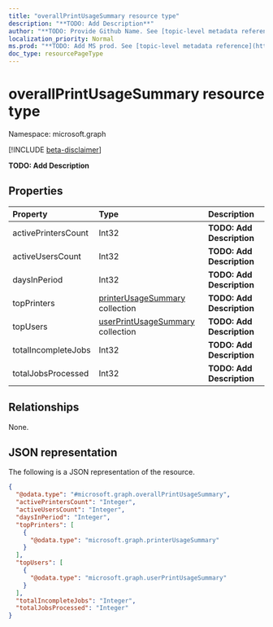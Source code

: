 ```yaml
---
title: "overallPrintUsageSummary resource type"
description: "**TODO: Add Description**"
author: "**TODO: Provide Github Name. See [topic-level metadata reference](https://msgo.azurewebsites.net/add/document/guidelines/metadata.html#topic-level-metadata)**"
localization_priority: Normal
ms.prod: "**TODO: Add MS prod. See [topic-level metadata reference](https://msgo.azurewebsites.net/add/document/guidelines/metadata.html#topic-level-metadata)**"
doc_type: resourcePageType
---
```


# overallPrintUsageSummary resource type

Namespace: microsoft.graph

[!INCLUDE [beta-disclaimer](../../includes/beta-disclaimer.md)]

**TODO: Add Description**

## Properties
|Property|Type|Description|
|:---|:---|:---|
|activePrintersCount|Int32|**TODO: Add Description**|
|activeUsersCount|Int32|**TODO: Add Description**|
|daysInPeriod|Int32|**TODO: Add Description**|
|topPrinters|[printerUsageSummary](../resources/printerusagesummary.md) collection|**TODO: Add Description**|
|topUsers|[userPrintUsageSummary](../resources/userprintusagesummary.md) collection|**TODO: Add Description**|
|totalIncompleteJobs|Int32|**TODO: Add Description**|
|totalJobsProcessed|Int32|**TODO: Add Description**|

## Relationships
None.

## JSON representation
The following is a JSON representation of the resource.
<!-- {
  "blockType": "resource",
  "@odata.type": "microsoft.graph.overallPrintUsageSummary"
}
-->
``` json
{
  "@odata.type": "#microsoft.graph.overallPrintUsageSummary",
  "activePrintersCount": "Integer",
  "activeUsersCount": "Integer",
  "daysInPeriod": "Integer",
  "topPrinters": [
    {
      "@odata.type": "microsoft.graph.printerUsageSummary"
    }
  ],
  "topUsers": [
    {
      "@odata.type": "microsoft.graph.userPrintUsageSummary"
    }
  ],
  "totalIncompleteJobs": "Integer",
  "totalJobsProcessed": "Integer"
}
```

